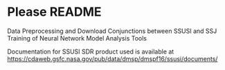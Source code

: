 # Please README

Data Preprocessing and Download
Conjunctions between SSUSI and SSJ
Training of Neural Network Model
Analysis Tools


Documentation for SSUSI SDR product used is available at https://cdaweb.gsfc.nasa.gov/pub/data/dmsp/dmspf16/ssusi/documents/
